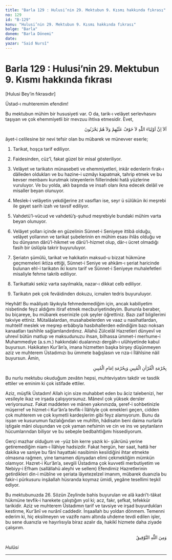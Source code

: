 ```yaml
---
title: "Barla 129 : Hulusi’nin 29. Mektubun 9. Kısmı hakkında fıkrası"
no: 129
id: "B-129"
konu: "Hulusi’nin 29. Mektubun 9. Kısmı hakkında fıkrası"
bolge: "Barla"
donem: "Barla Dönemi"
date: 
yazar: "Said Nursî"
---
```


# Barla 129 : Hulusi’nin 29. Mektubun 9. Kısmı hakkında fıkrası

<p class="takdim">[Hulusi Bey’in fıkrasıdır]</p>

Üstad-ı muhteremim efendim!

Bu mektubun mühim bir hususiyeti var. O da, tarik-ı velâyet serlevhasını taşıyan ve çok ehemmiyetli bir mevzuu ihtiva etmesidir. Evet,

<p class="arabic" dir="rtl" title="Meal: “Bilin ki, Allah’ın dostları için ne bir korku vardır, ne de onlar mahzun olurlar.” [Yûnus Sûresi, 10:62]">اَلاَ اِنَّ اَوْلِيَاءَ اللّٰهِ لاَ خَوْفٌ عَلَيْهِمْ وَلاَ هُمْ يَحْزَنُونَ</p>

âyet-i celilesine bir nevi tefsir olan bu mübarek ve münevver eserle;

1. Tarikat, hoşça tarif ediliyor.

2. Faidesinden, cüz’î, fakat güzel bir misal gösteriliyor.

3. Velâyet ve tarikatın münasebeti ve ehemmiyetleri, inkâr edenlerin firak-ı dâlleden oldukları ve bu hazine-i uzmâyı kapatmak, tahrip etmek ve bu kevser menbaını kurutmak isteyenlerin fiillerindeki hatâ yüzlerine vuruluyor. Ve bu yolda, aklı başında ve insafı olanı ikna edecek delâil ve misaller beyan olunuyor.

4. Meslek-i velâyetin yekdiğerine zıt vasıfları ise, seyr ü sülûkün iki meşrebi ile gayet sarih izah ve tavsif ediliyor.

5. Vahdetü’l-vücud ve vahdetü’ş-şuhud meşrebiyle bundaki mühim varta beyan olunuyor.

6. Velâyet yolları içinde en güzelinin Sünnet-i Seniyeye ittibâ olduğu, velâyet yollarının ve tarikat şubelerinin en mühim esası ihlâs olduğu ve bu dünyanın dârü’l-hikmet ve dârü’l-hizmet olup, dâr-ı ücret olmadığı fasih bir üslûpla takrir buyuruluyor.

7. Şeriatın şümûlü, tarikat ve hakikatin maksud-u bizzat hükmüne geçmemeleri iktiza ettiği, Sünnet-i Seniye ve ahkâm-ı şeriat haricinde bulunan ehl-i tarikatın iki kısmı tarif ve Sünnet-i Seniyeye muhalefetleri misaliyle fehme takrib ediliyor.

8. Tarikattaki sekiz varta sayılmakla, nazar-ı dikkat celb ediliyor.

9. Tarikatın pek çok fevâidinden dokuzu, icmalen tedris buyuruluyor.

Heyhât! Bu maâliyatı lâyıkıyla fehmedemediğim için, ancak kabiliyetim nisbetinde feyz aldığımı itiraf etmek mecburiyetindeyim. Bununla beraber, bu biçareye, bu mübarek eserinizle çok şeyler öğrettiniz. Bazı zaif bilgilerimi takviye ettiniz. Mütalâalardan, musahabelerden ve vaaz u nasihatlardan, muhtelif meslek ve meşrep erbâbıyla hasbıhallerden edindiğim bazı noksan kanaatları tashihle sağlamlandırdınız. Allahü Zülcelâl Hazretleri dünyevî ve uhrevî bütün matlup ve maksudunuzu ihsan, bilhassa ümmet-i merhume-i Muhammediye (a.s.m.) hakkındaki dualarınızı dergâh-ı ulûhiyetinde kabul buyursun. Hakikaten Kur’ân’a, imana hizmetten başka birşey düşünmeyen aziz ve muhterem Üstadımızı bu ümmete bağışlasın ve rıza-i İlâhîsine nâil buyursun. Âmin,

<p class="arabic" dir="rtl" title="Meal: “Kur’ân-ı Mübîn hürmetine ve İmâm-ı Mübîn hürmetine kabul buyur Allah’ım!..”">بِحُرْمَةِ الْقُرْاٰنِ الْمُبِينِ وَبِحُرْمَةِ اِمَامِ الْمُبِينِ</p>

Bu nurlu mektubu okuduğum zevâtın hepsi, muhteviyatını takdir ve tasdik ettiler ve eminim ki çok istifade ettiler.

Aziz, müşfik Üstadım! Allah için size muhabbet eden bu âciz talebenizi, her vesileyle ikaz ve irşada çalışıyorsunuz. Mânevî çok yüksek dersler veriyorsunuz. Fakat maddeten ve mânen yakınınızda, şeref-i sohbetinizle müşerref ve hizmet-i Kur’ân’a tevfik-i İlâhîyle çok emekleri geçen, cidden çok muhterem ve çok kıymetli kardeşlerim gibi feyz alamıyorum. Bunu da isyan ve kusurumun fazlalığından ve muhîtin, hâdisatın beni daima nurlarla iştigale mâni oluşundan ve çok yaman nefsimin ve cin ve ins ve şeytanların hücumlarından biliyor ve bu sebeple bedbahtlığımı hissediyorum.

Gerçi mazhar olduğum ve -yüz bin kerre yazık ki- şükrünü yerine getiremediğim niam-ı İlâhiye hadsizdir. Fakat hergün, her saat, hattâ her dakika ve saniye bu fâni hayattaki nasibimin kesildiğini ihtar etmekte olmasına rağmen, yine tamamen dünyadan elimi çekmekliğim mümkün olamıyor. Hazret-i Kur’ân’a, sevgili Üstadıma çok kuvvetli merbutiyetim ve Nebiyy-i Efham (sallâllahü aleyhi ve sellem) Efendimiz Hazretlerinin getirdikleri din-i mübîne ve şeriata lâyetezelzel imanım, mübarek duanızla bu fakir-i pürkusuru inşâallah hüsranda koymaz ümidi, yegâne tesellimi teşkil ediyor.

Bu mektubunuzda 26. Sözün Zeylinde bahis buyurulan ve alâ kadri’t-tâkat hükmüne tevfik-i harekete çalıştığım yol ki; acz, fakr, şefkat, tefekkür tarikidir. Aziz ve muhterem Üstadımın tarif ve tavsiye ve irşad buyurdukları kestirme, Kur’ânî ve nurânî caddedir. İnşaallah bu yoldan dönmem. Temenni ederim ki, hiç eksilmeyen ve vazife namı altında uhdeme tevdi edilen işler, bu sene duanızla ve hayırlısıyla biraz azalır da, hakikî hizmete daha ziyade çalışırım.

<p class="arabic" dir="rtl" title="Meal: “Muvaffakiyet ancak Allah’tandır.”">وَمِنَ اللّٰهِ التَّوْفِيقُ</p>

*Hulûsi*

***
